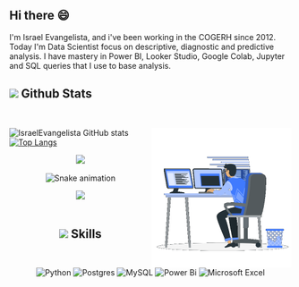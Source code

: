 ## Hi there 😄 

I'm Israel Evangelista, and i've been working in the COGERH since 2012. Today I'm Data Scientist focus on descriptive, diagnostic and predictive analysis. I have mastery in Power BI, Looker Studio, Google Colab, Jupyter and SQL queries that I use to base analysis.

## <img src="https://media.giphy.com/media/iY8CRBdQXODJSCERIr/giphy.gif" width="35"><b> Github Stats </b>
<br>

![IsraelEvangelista GitHub stats](https://github-readme-stats.vercel.app/api?username=IsraelEvangelista&show_icons=true&theme=transparent) <picture> <img align="right" src="https://github.com/0xAbdulKhalid/0xAbdulKhalid/raw/main/assets/mdImages/Right_Side.gif" width = 250px></picture>
[![Top Langs](https://github-readme-stats.vercel.app/api/top-langs/?username=IsraelEvangelista&show_icons=true&theme=transparent)](https://github.com/IsraelEvangelista/github-readme-stats)

<div align="center">
  <a href="https://www.linkedin.com/in/israel-evangelista-86231358" target="_blank"><img src="https://img.shields.io/badge/-LinkedIn-%230077B5?style=for-the-badge&logo=linkedin&logoColor=white" target="_blank"></a> 
 	
  ![Snake animation](https://github.com/IsraelEvangelista/IsraelEvangelista/blob/output/github-contribution-grid-snake.svg) 
  
  <img src="https://user-images.githubusercontent.com/73097560/115834477-dbab4500-a447-11eb-908a-139a6edaec5c.gif"><br><br>

## <img src="https://media2.giphy.com/media/QssGEmpkyEOhBCb7e1/giphy.gif?cid=ecf05e47a0n3gi1bfqntqmob8g9aid1oyj2wr3ds3mg700bl&rid=giphy.gif" width ="25"><b> Skills</b>
<br>
  
  ![Python](https://img.shields.io/badge/python-3670A0?style=for-the-badge&logo=python&logoColor=ffdd54) ![Postgres](https://img.shields.io/badge/postgres-%23316192.svg?style=for-the-badge&logo=postgresql&logoColor=white) ![MySQL](https://img.shields.io/badge/mysql-%2300f.svg?style=for-the-badge&logo=mysql&logoColor=white) ![Power Bi](https://img.shields.io/badge/power_bi-F2C811?style=for-the-badge&logo=powerbi&logoColor=black) ![Microsoft Excel](https://img.shields.io/badge/Microsoft_Excel-217346?style=for-the-badge&logo=microsoft-excel&logoColor=white)
